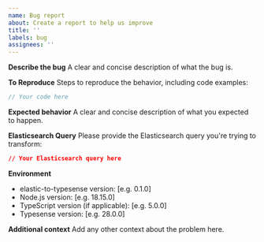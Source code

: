 ```yaml
---
name: Bug report
about: Create a report to help us improve
title: ''
labels: bug
assignees: ''
---
```


**Describe the bug**
A clear and concise description of what the bug is.

**To Reproduce**
Steps to reproduce the behavior, including code examples:

```typescript
// Your code here
```

**Expected behavior**
A clear and concise description of what you expected to happen.

**Elasticsearch Query**
Please provide the Elasticsearch query you're trying to transform:

```json
// Your Elasticsearch query here
```

**Environment**
- elastic-to-typesense version: [e.g. 0.1.0]
- Node.js version: [e.g. 18.15.0]
- TypeScript version (if applicable): [e.g. 5.0.0]
- Typesense version: [e.g. 28.0.0]

**Additional context**
Add any other context about the problem here.
